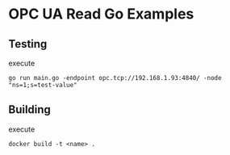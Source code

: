 # OPC UA Read Go Examples

## Testing

execute

```go run main.go -endpoint opc.tcp://192.168.1.93:4840/ -node "ns=1;s=test-value"```

## Building

execute

```docker build -t <name> .```

